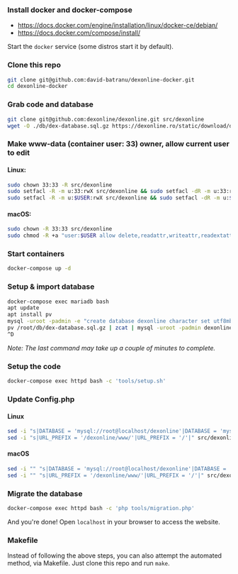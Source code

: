 ### Install docker and docker-compose

* https://docs.docker.com/engine/installation/linux/docker-ce/debian/
* https://docs.docker.com/compose/install/

Start the `docker` service (some distros start it by default).

### Clone this repo
```sh
git clone git@github.com:david-batranu/dexonline-docker.git
cd dexonline-docker
```

### Grab code and database
```sh
git clone git@github.com:dexonline/dexonline.git src/dexonline
wget -O ./db/dex-database.sql.gz https://dexonline.ro/static/download/dex-database.sql.gz
```

### Make www-data (container user: 33) owner, allow current user to edit
#### Linux:
```sh
sudo chown 33:33 -R src/dexonline
sudo setfacl -R -m u:33:rwX src/dexonline && sudo setfacl -dR -m u:33:rwX src/dexonline
sudo setfacl -R -m u:$USER:rwX src/dexonline && sudo setfacl -dR -m u:$USER:rwX src/dexonline
```

#### macOS:
```sh
sudo chown -R 33:33 src/dexonline
sudo chmod -R +a "user:$USER allow delete,readattr,writeattr,readextattr,writeextattr,readsecurity,writesecurity,chown,list,search,add_file,add_subdirectory,delete_child,file_inherit,directory_inherit" src/dexonline
```

### Start containers
```sh
docker-compose up -d
```

### Setup & import database
```sh
docker-compose exec mariadb bash
apt update
apt install pv
mysql -uroot -padmin -e "create database dexonline character set utf8mb4"
pv /root/db/dex-database.sql.gz | zcat | mysql -uroot -padmin dexonline
^D
```

_Note: The last command may take up a couple of minutes to complete._

### Setup the code
```sh
docker-compose exec httpd bash -c 'tools/setup.sh'
```

### Update Config.php
#### Linux
```sh
sed -i "s|DATABASE = 'mysql://root@localhost/dexonline'|DATABASE = 'mysql://root:admin@mariadb/dexonline'|" src/dexonline/Config.php
sed -i "s|URL_PREFIX = '/dexonline/www/'|URL_PREFIX = '/'|" src/dexonline/Config.php
```

#### macOS
```sh
sed -i "" "s|DATABASE = 'mysql://root@localhost/dexonline'|DATABASE = 'mysql://root:admin@mariadb/dexonline'|" src/dexonline/Config.php
sed -i "" "s|URL_PREFIX = '/dexonline/www/'|URL_PREFIX = '/'|" src/dexonline/Config.php
```

### Migrate the database
```sh
docker-compose exec httpd bash -c 'php tools/migration.php'
```

And you're done! Open `localhost` in your browser to access the website.

### Makefile
Instead of following the above steps, you can also attempt the automated method, via Makefile.
Just clone this repo and run `make`.
